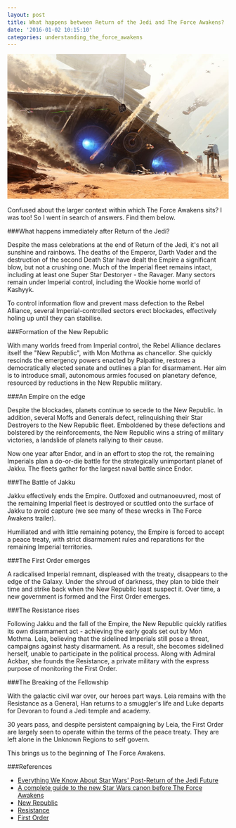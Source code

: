 ```yaml
---
layout: post
title: What happens between Return of the Jedi and The Force Awakens?
date: '2016-01-02 10:15:10'
categories: understanding_the_force_awakens
---
```


![](/img/posts/battle_of_jakku.jpg)

Confused about the larger context within which The Force Awakens sits? I was too! So I went in search of answers. Find them below.

###What happens immediately after Return of the Jedi?

Despite the mass celebrations at the end of Return of the Jedi, it's not all sunshine and rainbows. The deaths of the Emperor, Darth Vader and the destruction of the second Death Star have dealt the Empire a significant blow, but not a crushing one. Much of the Imperial fleet remains intact, including at least one Super Star Destoryer - the Ravager. Many sectors remain under Imperial control, including the Wookie home world of Kashyyk.

To control information flow and prevent mass defection to the Rebel Alliance, several Imperial-controlled sectors erect blockades, effectively holing up until they can stabilise.

###Formation of the New Republic

With many worlds freed from Imperial control, the Rebel Alliance declares itself the "New Republic", with Mon Mothma as chancellor. She quickly rescinds the emergency powers enacted by Palpatine, restores a democratically elected senate and outlines a plan for disarmament. Her aim is to introduce small, autonomous armies focused on planetary defence, resourced by reductions in the New Republic military.

###An Empire on the edge

Despite the blockades, planets continue to secede to the New Republic. In addition, several Moffs and Generals defect, relinquishing their Star Destroyers to the New Republic fleet. Emboldened by these defections and bolstered by the reinforcements, the New Republic wins a string of military victories, a landslide of planets rallying to their cause.

Now one year after Endor, and in an effort to stop the rot, the remaining Imperials plan a do-or-die battle for the strategically unimportant planet of Jakku. The fleets gather for the largest naval battle since Endor.

###The Battle of Jakku

Jakku effectively ends the Empire. Outfoxed and outmanoeuvred, most of the remaining Imperial fleet is destroyed or scuttled onto the surface of Jakku to avoid capture (we see many of these wrecks in The Force Awakens trailer).

Humiliated and with little remaining potency, the Empire is forced to accept a peace treaty, with strict disarmament rules and reparations for the remaining Imperial territories.

###The First Order emerges

A radicalised Imperial remnant, displeased with the treaty, disappears to the edge of the Galaxy. Under the shroud of darkness, they plan to bide their time and strike back when the New Republic least suspect it. Over time, a new government is formed and the First Order emerges.

###The Resistance rises

Following Jakku and the fall of the Empire, the New Republic quickly ratifies its own disarmament act - achieving the early goals set out by Mon Mothma. Leia, believing that the sidelined Imperials still pose a threat, campaigns against hasty disarmament. As a result, she becomes sidelined herself, unable to participate in the political process. Along with Admiral Ackbar, she founds the Resistance, a private military with the express purpose of monitoring the First Order.

###The Breaking of the Fellowship

With the galactic civil war over, our heroes part ways. Leia remains with the Resistance as a General, Han returns to a smuggler's life and Luke departs for Devoran to found a Jedi temple and academy.

30 years pass, and despite persistent campaigning by Leia, the First Order are largely seen to operate within the terms of the peace treaty. They are left alone in the Unknown Regions to self govern.

This brings us to the beginning of The Force Awakens.

###References

* <a href="http://io9.gizmodo.com/everything-we-know-about-star-wars-post-return-of-the-j-1729549100" target="_blank">Everything We Know About Star Wars' Post-Return of the Jedi Future</a>
* <a href="http://www.theverge.com/2015/12/16/10215194/star-wars-the-force-awakens-guide-canon" target="_blank">A complete guide to the new Star Wars canon before The Force Awakens</a>
* <a href="http://starwars.wikia.com/wiki/New_Republic" target="_blank">New Republic</a>
* <a href="http://starwars.wikia.com/wiki/Resistance" target="_blank">Resistance</a>
* <a href="http://starwars.wikia.com/wiki/First_Order" target="_blank">First Order</a>
